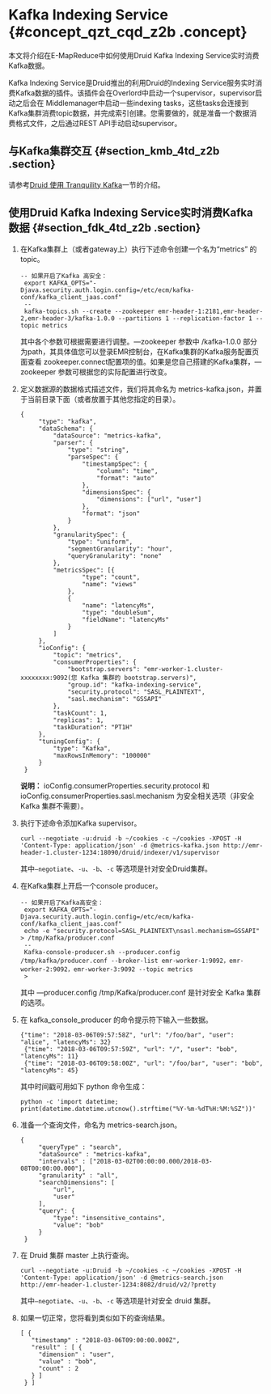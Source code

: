 # Kafka Indexing Service {#concept_qzt_cqd_z2b .concept}

本文将介绍在E-MapReduce中如何使用Druid Kafka Indexing Service实时消费Kafka数据。

Kafka Indexing Service是Druid推出的利用Druid的Indexing Service服务实时消费Kafka数据的插件。该插件会在Overlord中启动一个supervisor，supervisor启动之后会在 Middlemanager中启动一些indexing tasks，这些tasks会连接到Kafka集群消费topic数据，并完成索引创建。您需要做的，就是准备一个数据消费格式文件，之后通过REST API手动启动supervisor。

## 与Kafka集群交互 {#section_kmb_4td_z2b .section}

请参考[Druid 使用 Tranquility Kafka](intl.zh-CN/用户指南/开源组件介绍/Druid使用说明/Tranquility.md#)一节的介绍。

## 使用Druid Kafka Indexing Service实时消费Kafka数据 {#section_fdk_4td_z2b .section}

1.  在Kafka集群上（或者gateway上）执行下述命令创建一个名为“metrics” 的topic。

    ```
    -- 如果开启了Kafka 高安全：
     export KAFKA_OPTS="-Djava.security.auth.login.config=/etc/ecm/kafka-conf/kafka_client_jaas.conf"
     --
     kafka-topics.sh --create --zookeeper emr-header-1:2181,emr-header-2,emr-header-3/kafka-1.0.0 --partitions 1 --replication-factor 1 --topic metrics
    ```

    其中各个参数可根据需要进行调整。—zookeeper 参数中 /kafka-1.0.0 部分为path，其具体值您可以登录EMR控制台，在Kafka集群的Kafka服务配置页面查看 zookeeper.connect配置项的值。如果是您自己搭建的Kafka集群，—zookeeper 参数可根据您的实际配置进行改变。

2.  定义数据源的数据格式描述文件，我们将其命名为 metrics-kafka.json，并置于当前目录下面（或者放置于其他您指定的目录）。

    ```
    {
         "type": "kafka",
         "dataSchema": {
             "dataSource": "metrics-kafka",
             "parser": {
                 "type": "string",
                 "parseSpec": {
                     "timestampSpec": {
                         "column": "time",
                         "format": "auto"
                     },
                     "dimensionsSpec": {
                         "dimensions": ["url", "user"]
                     },
                     "format": "json"
                 }
             },
             "granularitySpec": {
                 "type": "uniform",
                 "segmentGranularity": "hour",
                 "queryGranularity": "none"
             },
             "metricsSpec": [{
                     "type": "count",
                     "name": "views"
                 },
                 {
                     "name": "latencyMs",
                     "type": "doubleSum",
                     "fieldName": "latencyMs"
                 }
             ]
         },
         "ioConfig": {
             "topic": "metrics",
             "consumerProperties": {
                 "bootstrap.servers": "emr-worker-1.cluster-xxxxxxxx:9092(您 Kafka 集群的 bootstrap.servers)",
                 "group.id": "kafka-indexing-service",
                 "security.protocol": "SASL_PLAINTEXT",
                 "sasl.mechanism": "GSSAPI"
             },
             "taskCount": 1,
             "replicas": 1,
             "taskDuration": "PT1H"
         },
         "tuningConfig": {
             "type": "Kafka",
             "maxRowsInMemory": "100000"
         }
     }
    ```

    **说明：** ioConfig.consumerProperties.security.protocol 和 ioConfig.consumerProperties.sasl.mechanism 为安全相关选项（非安全 Kafka 集群不需要）。

3.  执行下述命令添加Kafka supervisor。

    ```
    curl --negotiate -u:druid -b ~/cookies -c ~/cookies -XPOST -H 'Content-Type: application/json' -d @metrics-kafka.json http://emr-header-1.cluster-1234:18090/druid/indexer/v1/supervisor
    ```

    其中`—negotiate`、`-u`、`-b`、`-c` 等选项是针对安全Druid集群。

4.  在Kafka集群上开启一个console producer。

    ```
    -- 如果开启了Kafka高安全：
     export KAFKA_OPTS="-Djava.security.auth.login.config=/etc/ecm/kafka-conf/kafka_client_jaas.conf"
     echo -e "security.protocol=SASL_PLAINTEXT\nsasl.mechanism=GSSAPI" > /tmp/Kafka/producer.conf
     --
     Kafka-console-producer.sh --producer.config /tmp/kafka/producer.conf --broker-list emr-worker-1:9092，emr-worker-2:9092，emr-worker-3:9092 --topic metrics
     >
    ```

    其中 —producer.config /tmp/Kafka/producer.conf 是针对安全 Kafka 集群的选项。

5.  在 kafka\_console\_producer 的命令提示符下输入一些数据。

    ```
    {"time": "2018-03-06T09:57:58Z", "url": "/foo/bar", "user": "alice", "latencyMs": 32}
     {"time": "2018-03-06T09:57:59Z", "url": "/", "user": "bob", "latencyMs": 11}
     {"time": "2018-03-06T09:58:00Z", "url": "/foo/bar", "user": "bob", "latencyMs": 45}
    ```

    其中时间戳可用如下 python 命令生成：

    ```
    python -c 'import datetime; print(datetime.datetime.utcnow().strftime("%Y-%m-%dT%H:%M:%SZ"))'
    ```

6.  准备一个查询文件，命名为 metrics-search.json。

    ```
    {
         "queryType" : "search",
         "dataSource" : "metrics-kafka",
         "intervals" : ["2018-03-02T00:00:00.000/2018-03-08T00:00:00.000"],
         "granularity" : "all",
         "searchDimensions": [
             "url",
             "user"
         ],
         "query": {
             "type": "insensitive_contains",
             "value": "bob"
         }
     }
    ```

7.  在 Druid 集群 master 上执行查询。

    ```
    curl --negotiate -u:Druid -b ~/cookies -c ~/cookies -XPOST -H 'Content-Type: application/json' -d @metrics-search.json http://emr-header-1.cluster-1234:8082/druid/v2/?pretty
    ```

    其中`—negotiate`、`-u`、`-b`、`-c` 等选项是针对安全 druid 集群。

8.  如果一切正常，您将看到类似如下的查询结果。

    ```
    [ {
       "timestamp" : "2018-03-06T09:00:00.000Z",
       "result" : [ {
         "dimension" : "user",
         "value" : "bob",
         "count" : 2
       } ]
     } ]
    ```


